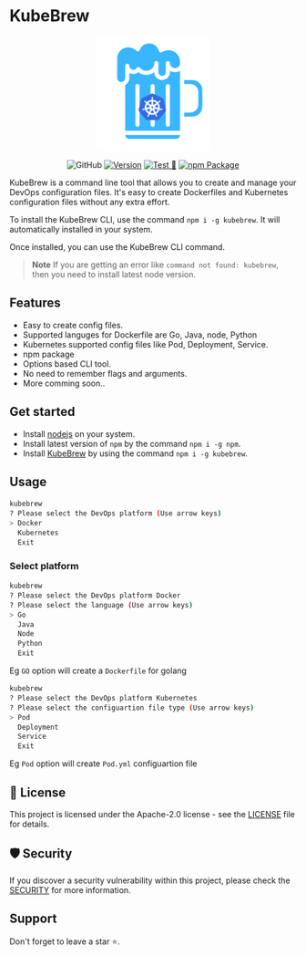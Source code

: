 # KubeBrew
<div align="center">
<img src="./logo.png" width="200px">
</div>
<div align="center">

![GitHub](https://img.shields.io/github/license/sindhuinti/kubebrew) 
[![Version](https://img.shields.io/npm/v/kubebrew.svg)](https://npmjs.org/package/kubebrew)
[![Test 🧪](https://github.com/Sindhuinti/KubeBrew/actions/workflows/test.yml/badge.svg)](https://github.com/Sindhuinti/KubeBrew/actions/workflows/test.yml)
[![npm Package](https://github.com/Sindhuinti/KubeBrew/actions/workflows/publish.yml/badge.svg)](https://github.com/Sindhuinti/KubeBrew/actions/workflows/publish.yml)


</div>
KubeBrew is a command line tool that allows you to create and manage your DevOps configuration files. It's easy to create Dockerfiles and Kubernetes configuration files without any extra effort. 

To install the KubeBrew CLI, use the command `npm i -g kubebrew`. It will automatically installed in your system.

Once installed, you can use the KubeBrew CLI command.

> **Note** If you are getting an error like `command not found: kubebrew`, then you need to install latest node version.

## Features
- Easy to create config files.
- Supported languges for Dockerfile are Go, Java, node, Python
- Kubernetes supported config files like Pod, Deployment, Service. 
- npm package
- Options based CLI tool.
- No need to remember flags and arguments.
- More comming soon..

## Get started 

- Install [nodejs](https://nodejs.org/en) on your system.
- Install latest version of `npm` by the command `npm i -g npm`.
- Install [KubeBrew](https://www.npmjs.com/package/kubebrew) by using the command `npm i -g kubebrew`.

## Usage 
```bash
kubebrew
? Please select the DevOps platform (Use arrow keys)
> Docker
  Kubernetes
  Exit
```
### Select platform
```bash
kubebrew
? Please select the DevOps platform Docker
? Please select the language (Use arrow keys)
> Go
  Java
  Node
  Python
  Exit
```
Eg `GO` option will create a `Dockerfile` for golang

```bash
kubebrew
? Please select the DevOps platform Kubernetes
? Please select the configuartion file type (Use arrow keys)
> Pod
  Deployment
  Service
  Exit
```
Eg `Pod` option will create `Pod.yml` configuartion file

## 📜 License
This project is licensed under the Apache-2.0 license - see the [LICENSE](https://github.com/Sindhuinti/kubebrew/blob/main/LICENSE) file for details.

## 🛡 Security

If you discover a security vulnerability within this project, please check the [SECURITY](SECURITY.md) for more information.

## Support

Don't forget to leave a star ⭐️.